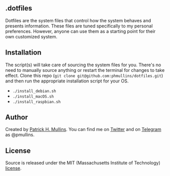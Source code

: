 ## .dotfiles

Dotfiles are the system files that control how the system behaves and presents information. These files are tuned specifically to my personal preferences. However, anyone can use them as a starting point for their own customized system.

## Installation

The script(s) will take care of sourcing the system files for you. There's no need to manually source anything or restart the terminal for changes to take effect. Clone this repo (`git clone git@github.com:phmullins/dotfiles.git`) and then run the appropriate installation script for your OS. 

- `./install_debian.sh`
- `./install_macOS.sh`
- `./install_raspbian.sh`

## Author
Created by [Patrick H. Mullins](http://www.pmullins.net/aboutme/). You can find me on  [Twitter](https://twitter.com/phmullins) and on [Telegram](https://telegram.org/) as @pmullins.

## License
Source is released under the MIT (Massachusetts Institute of Technology) [license](license.md).
